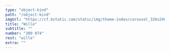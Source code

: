 ```yaml
---
type: "object-kind"
path: "/object-kind"
imgUrl: "https://cf.bstatic.com/static/img/theme-index/carousel_320x240/card-image-villas_300/dd0d7f8202676306a661aa4f0cf1ffab31286211.jpg"
title: "Wille"
subtitle: ""
number: "380 074"
rest: "wille" 
extra: ""
---
```


